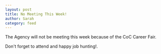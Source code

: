 ```yaml
---
layout: post
title: No Meeting This Week!
author: Sarah
category: feed
---
```


The Agency will not be meeting this week because of the CoC Career Fair.

Don't forget to attend and happy job hunting!.
